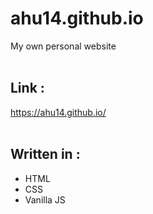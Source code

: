 # ahu14.github.io
My own personal website
<br><br>

## Link :
https://ahu14.github.io/
<br><br>

## Written in :
- HTML
- CSS
- Vanilla JS
